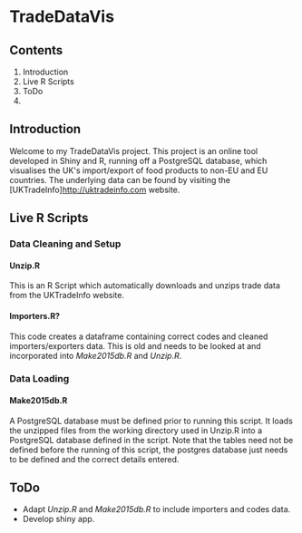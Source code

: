 # TradeDataVis

## Contents

1. Introduction 
2. Live R Scripts
3. ToDo
4. 


## Introduction

Welcome to my TradeDataVis project. This project is an online tool developed in Shiny and R, running off a PostgreSQL database, which visualises the UK's import/export of food products to non-EU and EU countries. The underlying data can be found by visiting the [UKTradeInfo]http://uktradeinfo.com website.

## Live R Scripts

### Data Cleaning and Setup
#### Unzip.R
This is an R Script which automatically downloads and unzips trade data from the UKTradeInfo website.

#### Importers.R?
This code creates a dataframe containing correct codes and cleaned importers/exporters data. This is old and needs to be looked at and incorporated into _Make2015db.R_ and _Unzip.R_.

### Data Loading
#### Make2015db.R
A PostgreSQL database must be defined prior to running this script. It loads the unzipped files from the working directory used in Unzip.R into a PostgreSQL database defined in the script. Note that the tables need not be defined before the running of this script, the postgres database just needs to be defined and the correct details entered.

## ToDo
* Adapt _Unzip.R_ and _Make2015db.R_ to include importers and codes data.
* Develop shiny app.



